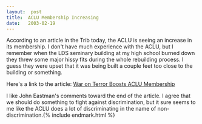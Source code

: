 ```yaml
---
layout:  post
title:  ACLU Membership Increasing
date:   2003-02-19
---
```


According to an article in the Trib today, the ACLU is seeing an increase in its membership. I don't have much experience with the ACLU, but I remember when the LDS seminary building at my high school burned down they threw some major hissy fits during the whole rebuilding process. I guess they were upset that it was being built a couple feet too close to the building or something.

Here's a link to the article: [War on Terror Boosts ACLU Membership](http://www.sltrib.com/2003/Feb/02192003/nation_w/30870.asp)

I like John Eastman's comments toward the end of the article. I agree that we should do something to fight against discrimination, but it sure seems to me like the ACLU does a lot of discriminating in the name of non-discrimination.{% include endmark.html %}